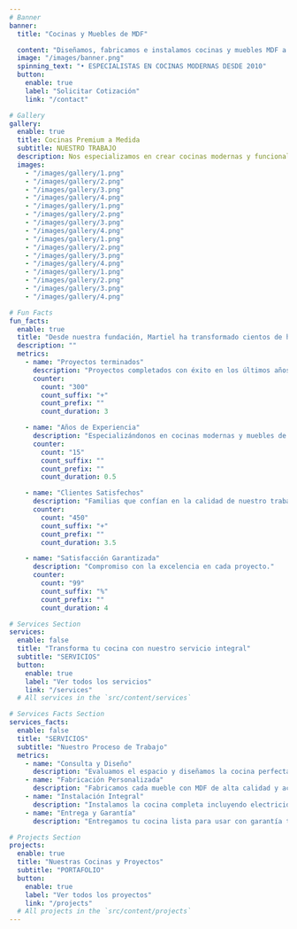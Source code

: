 ```yaml
---
# Banner
banner:
  title: "Cocinas y Muebles de MDF"

  content: "Diseñamos, fabricamos e instalamos cocinas y muebles MDF a medida con acabados premium. Servicio integral que incluye electricidad, plomería e iluminación."
  image: "/images/banner.png"
  spinning_text: "• ESPECIALISTAS EN COCINAS MODERNAS DESDE 2010"
  button:
    enable: true
    label: "Solicitar Cotización"
    link: "/contact"

# Gallery
gallery:
  enable: true
  title: Cocinas Premium a Medida
  subtitle: NUESTRO TRABAJO
  description: Nos especializamos en crear cocinas modernas y funcionales con materiales de alta gama. Cada proyecto combina estética contemporánea con soluciones personalizadas para quintas, casas de descanso y residencias.
  images:
    - "/images/gallery/1.png"
    - "/images/gallery/2.png"
    - "/images/gallery/3.png"
    - "/images/gallery/4.png"
    - "/images/gallery/1.png"
    - "/images/gallery/2.png"
    - "/images/gallery/3.png"
    - "/images/gallery/4.png"
    - "/images/gallery/1.png"
    - "/images/gallery/2.png"
    - "/images/gallery/3.png"
    - "/images/gallery/4.png"
    - "/images/gallery/1.png"
    - "/images/gallery/2.png"
    - "/images/gallery/3.png"
    - "/images/gallery/4.png"

# Fun Facts
fun_facts:
  enable: true
  title: "Desde nuestra fundación, Martiel ha transformado cientos de hogares"
  description: ""
  metrics:
    - name: "Proyectos terminados"
      description: "Proyectos completados con éxito en los últimos años."
      counter:
        count: "300"
        count_suffix: "+"
        count_prefix: ""
        count_duration: 3

    - name: "Años de Experiencia"
      description: "Especializándonos en cocinas modernas y muebles de MDF."
      counter:
        count: "15"
        count_suffix: ""
        count_prefix: ""
        count_duration: 0.5

    - name: "Clientes Satisfechos"
      description: "Familias que confían en la calidad de nuestro trabajo."
      counter:
        count: "450"
        count_suffix: "+"
        count_prefix: ""
        count_duration: 3.5

    - name: "Satisfacción Garantizada"
      description: "Compromiso con la excelencia en cada proyecto."
      counter:
        count: "99"
        count_suffix: "%"
        count_prefix: ""
        count_duration: 4

# Services Section
services:
  enable: false
  title: "Transforma tu cocina con nuestro servicio integral"
  subtitle: "SERVICIOS"
  button:
    enable: true
    label: "Ver todos los servicios"
    link: "/services"
  # All services in the `src/content/services`

# Services Facts Section
services_facts:
  enable: false
  title: "SERVICIOS"
  subtitle: "Nuestro Proceso de Trabajo"
  metrics:
    - name: "Consulta y Diseño"
      description: "Evaluamos el espacio y diseñamos la cocina perfecta según tus necesidades y estilo de vida."
    - name: "Fabricación Personalizada"
      description: "Fabricamos cada mueble con MDF de alta calidad y acabados premium en nuestro taller especializado."
    - name: "Instalación Integral"
      description: "Instalamos la cocina completa incluyendo electricidad, plomería, iluminación y acabados finales."
    - name: "Entrega y Garantía"
      description: "Entregamos tu cocina lista para usar con garantía total en materiales y mano de obra."

# Projects Section
projects:
  enable: true
  title: "Nuestras Cocinas y Proyectos"
  subtitle: "PORTAFOLIO"
  button:
    enable: true
    label: "Ver todos los proyectos"
    link: "/projects"
  # All projects in the `src/content/projects`
---
```

